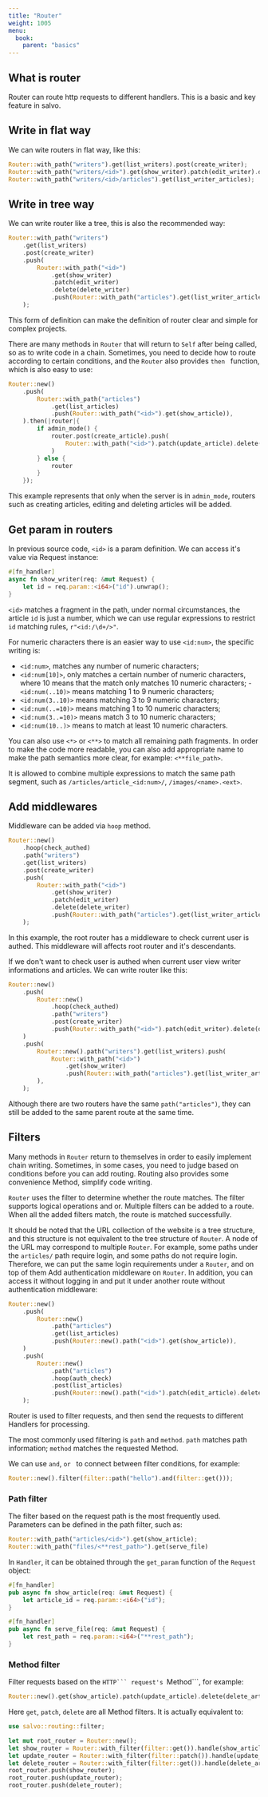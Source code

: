 ```yaml
---
title: "Router"
weight: 1005
menu:
  book:
    parent: "basics"
---
```


## What is router

Router can route http requests to different handlers. This is a basic and key feature in salvo.

## Write in flat way
We can wite routers in flat way, like this:

```rust
Router::with_path("writers").get(list_writers).post(create_writer);
Router::with_path("writers/<id>").get(show_writer).patch(edit_writer).delete(delete_writer);
Router::with_path("writers/<id>/articles").get(list_writer_articles);
```

## Write in tree way
We can write router like a tree, this is also the recommended way:

```rust
Router::with_path("writers")
    .get(list_writers)
    .post(create_writer)
    .push(
        Router::with_path("<id>")
            .get(show_writer)
            .patch(edit_writer)
            .delete(delete_writer)
            .push(Router::with_path("articles").get(list_writer_articles)),
    );
```
This form of definition can make the definition of router clear and simple for complex projects.

There are many methods in ```Router``` that will return to ```Self``` after being called, so as to write code in a chain. Sometimes, you need to decide how to route according to certain conditions, and the ```Router``` also provides ```then ``` function, which is also easy to use:

```rust
Router::new()
    .push(
        Router::with_path("articles")
            .get(list_articles)
            .push(Router::with_path("<id>").get(show_article)),
    ).then(|router|{
        if admin_mode() {
            router.post(create_article).push(
                Router::with_path("<id>").patch(update_article).delete(delete_writer)
            )
        } else {
            router
        }
    });
```
This example represents that only when the server is in ```admin_mode```, routers such as creating articles, editing and deleting articles will be added.

## Get param in routers

In previous source code, ```<id>``` is a param definition. We can access it's value via Request instance:

```rust
#[fn_handler]
async fn show_writer(req: &mut Request) {
    let id = req.param::<i64>("id").unwrap();
}
```

```<id>``` matches a fragment in the path, under normal circumstances, the article ```id``` is just a number, which we can use regular expressions to restrict ```id``` matching rules, ```r"<id:/\d+/>"```.

For numeric characters there is an easier way to use ```<id:num>```, the specific writing is:
- ```<id:num>```, matches any number of numeric characters;
- ```<id:num[10]>```, only matches a certain number of numeric characters, where 10 means that the match only matches 10 numeric characters;
-```<id:num(..10)>``` means matching 1 to 9 numeric characters;
- ```<id:num(3..10)>``` means matching 3 to 9 numeric characters;
- ```<id:num(..=10)>``` means matching 1 to 10 numeric characters;
- ```<id:num(3..=10)>``` means match 3 to 10 numeric characters;
- ```<id:num(10..)>``` means to match at least 10 numeric characters.

You can also use ```<*>``` or ```<**>``` to match all remaining path fragments. In order to make the code more readable, you can also add appropriate name to make the path semantics more clear, for example: ```<**file_path>```.

It is allowed to combine multiple expressions to match the same path segment, such as ```/articles/article_<id:num>/```, ```/images/<name>.<ext>```.

## Add middlewares

Middleware can be added via ```hoop``` method.

```rust
Router::new()
    .hoop(check_authed)
    .path("writers")
    .get(list_writers)
    .post(create_writer)
    .push(
        Router::with_path("<id>")
            .get(show_writer)
            .patch(edit_writer)
            .delete(delete_writer)
            .push(Router::with_path("articles").get(list_writer_articles)),
    );
```

In this example, the root router has a middleware to check current user is authed. This middleware will affects root router and it's descendants.

If we don't want to check user is authed when current user view writer informations and articles. We can write router like this:

```rust
Router::new()
    .push(
        Router::new()
            .hoop(check_authed)
            .path("writers")
            .post(create_writer)
            .push(Router::with_path("<id>").patch(edit_writer).delete(delete_writer)),
    )
    .push(
        Router::new().path("writers").get(list_writers).push(
            Router::with_path("<id>")
                .get(show_writer)
                .push(Router::with_path("articles").get(list_writer_articles)),
        ),
    );
```

Although there are two routers have the same ```path("articles")```, they can still be added to the same parent route at the same time.

## Filters

Many methods in ```Router``` return to themselves in order to easily implement chain writing. Sometimes, in some cases, you need to judge based on conditions before you can add routing. Routing also provides some convenience Method, simplify code writing.

```Router``` uses the filter to determine whether the route matches. The filter supports logical operations and or. Multiple filters can be added to a route. When all the added filters match, the route is matched successfully.

It should be noted that the URL collection of the website is a tree structure, and this structure is not equivalent to the tree structure of ```Router```. A node of the URL may correspond to multiple ```Router```. For example, some paths under the ```articles/``` path require login, and some paths do not require login. Therefore, we can put the same login requirements under a ```Router```, and on top of them Add authentication middleware on ```Router```. In addition, you can access it without logging in and put it under another route without authentication middleware:

```rust
Router::new()
    .push(
        Router::new()
            .path("articles")
            .get(list_articles)
            .push(Router::new().path("<id>").get(show_article)),
    )
    .push(
        Router::new()
            .path("articles")
            .hoop(auth_check)
            .post(list_articles)
            .push(Router::new().path("<id>").patch(edit_article).delete(delete_article)),
    );
```

Router is used to filter requests, and then send the requests to different Handlers for processing.

The most commonly used filtering is ```path``` and ```method```. ```path``` matches path information; ```method``` matches the requested Method.

We can use ```and```, ```or ``` to connect between filter conditions, for example:

```rust
Router::new().filter(filter::path("hello").and(filter::get()));
```

### Path filter

The filter based on the request path is the most frequently used. Parameters can be defined in the path filter, such as:

```rust
Router::with_path("articles/<id>").get(show_article);
Router::with_path("files/<**rest_path>").get(serve_file)
```

In ```Handler```, it can be obtained through the ```get_param``` function of the ```Request``` object:

```rust
#[fn_handler]
pub async fn show_article(req: &mut Request) {
    let article_id = req.param::<i64>("id");
}

#[fn_handler]
pub async fn serve_file(req: &mut Request) {
    let rest_path = req.param::<i64>("**rest_path");
}
```

### Method filter

Filter requests based on the ````HTTP``` request's ````Method```, for example:

```rust
Router::new().get(show_article).patch(update_article).delete(delete_article);
```

Here ```get```, ```patch```, ```delete``` are all Method filters. It is actually equivalent to:

```rust
use salvo::routing::filter;

let mut root_router = Router::new();
let show_router = Router::with_filter(filter::get()).handle(show_article);
let update_router = Router::with_filter(filter::patch()).handle(update_article);
let delete_router = Router::with_filter(filter::get()).handle(delete_article);
root_router.push(show_router);
root_router.push(update_router);
root_router.push(delete_router);
```